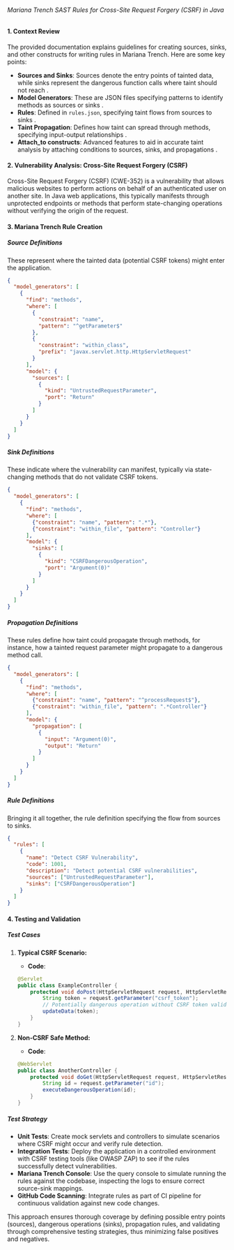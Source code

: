 ###### Mariana Trench SAST Rules for Cross-Site Request Forgery (CSRF) in Java

#### 1. **Context Review**

The provided documentation explains guidelines for creating sources, sinks, and other constructs for writing rules in Mariana Trench. Here are some key points:

- **Sources and Sinks**: Sources denote the entry points of tainted data, while sinks represent the dangerous function calls where taint should not reach .
- **Model Generators**: These are JSON files specifying patterns to identify methods as sources or sinks   .
- **Rules**: Defined in `rules.json`, specifying taint flows from sources to sinks   .
- **Taint Propagation**: Defines how taint can spread through methods, specifying input-output relationships  .
- **Attach_to constructs**: Advanced features to aid in accurate taint analysis by attaching conditions to sources, sinks, and propagations   .
  
#### 2. **Vulnerability Analysis: Cross-Site Request Forgery (CSRF)**

Cross-Site Request Forgery (CSRF) (CWE-352) is a vulnerability that allows malicious websites to perform actions on behalf of an authenticated user on another site. In Java web applications, this typically manifests through unprotected endpoints or methods that perform state-changing operations without verifying the origin of the request.

#### 3. **Mariana Trench Rule Creation**

##### Source Definitions

These represent where the tainted data (potential CSRF tokens) might enter the application.

```json
{
  "model_generators": [
    {
      "find": "methods",
      "where": [
        {
          "constraint": "name",
          "pattern": "^getParameter$"
        },
        {
          "constraint": "within_class",
          "prefix": "javax.servlet.http.HttpServletRequest"
        }
      ],
      "model": {
        "sources": [
          {
            "kind": "UntrustedRequestParameter",
            "port": "Return"
          }
        ]
      }
    }
  ]
}
```

##### Sink Definitions

These indicate where the vulnerability can manifest, typically via state-changing methods that do not validate CSRF tokens.

```json
{
  "model_generators": [
    {
      "find": "methods",
      "where": [
        {"constraint": "name", "pattern": ".*"},
        {"constraint": "within_file", "pattern": "Controller"}
      ],
      "model": {
        "sinks": [
          {
            "kind": "CSRFDangerousOperation",
            "port": "Argument(0)"
          }
        ]
      }
    }
  ]
}
```

##### Propagation Definitions

These rules define how taint could propagate through methods, for instance, how a tainted request parameter might propagate to a dangerous method call.

```json
{
  "model_generators": [
    {
      "find": "methods",
      "where": [
        {"constraint": "name", "pattern": "^processRequest$"},
        {"constraint": "within_file", "pattern": ".*Controller"}
      ],
      "model": {
        "propagation": [
          {
            "input": "Argument(0)",
            "output": "Return"
          }
        ]
      }
    }
  ]
}
```

##### Rule Definitions

Bringing it all together, the rule definition specifying the flow from sources to sinks.

```json
{
  "rules": [
    {
      "name": "Detect CSRF Vulnerability",
      "code": 1001,
      "description": "Detect potential CSRF vulnerabilities",
      "sources": ["UntrustedRequestParameter"],
      "sinks": ["CSRFDangerousOperation"]
    }
  ]
}
```

#### 4. **Testing and Validation**

##### Test Cases

1. **Typical CSRF Scenario:**
    - **Code**:
    ```java
    @Servlet
    public class ExampleController {
        protected void doPost(HttpServletRequest request, HttpServletResponse response) {
            String token = request.getParameter("csrf_token");
            // Potentially dangerous operation without CSRF token validation
            updateData(token);
        }
    }
    ```

2. **Non-CSRF Safe Method:**
    - **Code**:
    ```java
    @WebServlet
    public class AnotherController {
        protected void doGet(HttpServletRequest request, HttpServletResponse response) {
            String id = request.getParameter("id");
            executeDangerousOperation(id);
        }
    }
    ```

##### Test Strategy

- **Unit Tests**: Create mock servlets and controllers to simulate scenarios where CSRF might occur and verify rule detection.
- **Integration Tests**: Deploy the application in a controlled environment with CSRF testing tools (like OWASP ZAP) to see if the rules successfully detect vulnerabilities.
- **Mariana Trench Console**: Use the query console to simulate running the rules against the codebase, inspecting the logs to ensure correct source-sink mappings.
- **GitHub Code Scanning**: Integrate rules as part of CI pipeline for continuous validation against new code changes.

This approach ensures thorough coverage by defining possible entry points (sources), dangerous operations (sinks), propagation rules, and validating through comprehensive testing strategies, thus minimizing false positives and negatives.